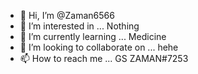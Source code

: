 - 👋 Hi, I’m @Zaman6566
- 👀 I’m interested in ... Nothing
- 🌱 I’m currently learning ... Medicine
- 💞️ I’m looking to collaborate on ... hehe
- 📫 How to reach me ... GS ZAMAN#7253

<!---
Zaman6566/Zaman6566 is a ✨ special ✨ repository because its `README.md` (this file) appears on your GitHub profile.
You can click the Preview link to take a look at your changes.
--->
